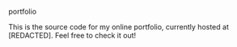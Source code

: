 portfolio

  This is the source code for my online portfolio, currently hosted at [REDACTED]. Feel free to check it out!
